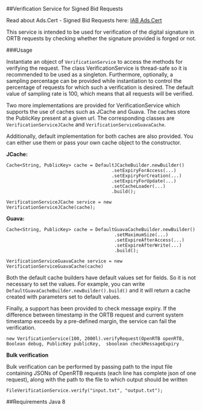 ##Verification Service for Signed Bid Requests

Read about Ads.Cert - Signed Bid Requests here: [IAB Ads.Cert](https://github.com/InteractiveAdvertisingBureau/openrtb/blob/master/ads.cert:%20Signed%20Bid%20Requests%201.0%20BETA.md)

This service is intended to be used for verification of the digital signature in ORTB requests by checking whether the signature provided is forged or not.

###Usage

Instantiate an object of ``` VerificationService ``` to access the methods for verifying the request. The class VerificationService is thread-safe so it is recommended to be used as a singleton. Furthermore, optionally, a sampling percentage can be provided while instantiation to control the percentage of requests for which such a verification is desired. The default value of sampling rate is 100, which means that all requests will be verified. 

Two more implementations are provided for VerificationService which supports the use of caches such as JCache and Guava. The caches store the PublicKey present at a given url. The corresponding classes are ``` VerificationServiceJCache ``` and ``` VerificationServiceGuavaCache ```. 

Additionally, default implementation for both caches are also provided. You can either use them or pass your own cache object to the constructor.

**JCache:**

```
Cache<String, PublicKey> cache = DefaultJCacheBuilder.newBuilder()
                                       .setExpiryForAccess(...)
                                       .setExpiryForCreation(...)
                                       .setExpiryForUpdate(...)
                                       .setCacheLoader(...)
                                       .build();
                                       
VerificationServiceJCache service = new VerificationServiceJCache(cache);
```

**Guava:**

```
Cache<String, PublicKey> cache = DefaultGuavaCacheBuilder.newBuilder()
                                        .setMaximumSize(...)
                                        .setExpireAfterAccess(...)
                                        .setExpireAfterWrite(...)
                                        .build();

VerificationServiceGuavaCache service = new VerificationServiceGuavaCache(cache)
```

Both the default cache builders have default values set for fields. So it is not necessary to set the values. For example, you can write ``` DefaultGuavaCacheBuilder.newBuilder().build() ``` 
and it will return a cache created with parameters set to default values.

Finally, a support has been provided to check message expiry. If the difference between timestamp in the ORTB request and current system timestamp exceeds by a pre-defined margin, the service can fail the verification.
```
new VerificationService(100, 2000l).verifyRequest(OpenRTB openRTB, Boolean debug, PublicKey publicKey,  sboolean checkMessageExpiry
```

**Bulk verification**

Bulk verification can be performed by passing path to the input file containing JSONs of OpenRTB requests (each line has complete json of one request), along with the path to the file to which output should be written

```
FileVerificationService.verify("input.txt", "output.txt");
```

##Requirements
Java 8



